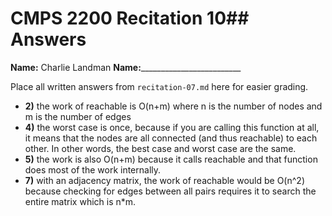 # CMPS 2200 Recitation 10## Answers

**Name:** Charlie Landman
**Name:**_________________________


Place all written answers from `recitation-07.md` here for easier grading.



- **2)**
the work of reachable is O(n+m) where n is the number of nodes and m is the number of edges
- **4)**
the worst case is once, because if you are calling this function at all, it means that the nodes are all connected (and thus reachable) to each other. In other words, the best case and worst case are the same.
- **5)**
the work is also O(n+m) because it calls reachable and that function does most of the work internally.
- **7)**
with an adjacency matrix, the work of reachable would be O(n^2) because checking for edges between all pairs requires it to search the entire matrix which is n*m.